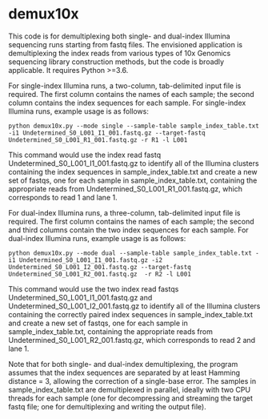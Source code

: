 # demux10x

This code is for demultiplexing both single- and dual-index Illumina sequencing runs starting from fastq files.  The envisioned application is demultiplexing the index reads from various types of 10x Genomics sequencing library construction methods, but the code is broadly applicable.  It requires Python >=3.6.

For single-index Illumina runs, a two-column, tab-delimited input file is required. The first column contains the names of each sample; the second column contains the index sequences for each sample.  For single-index Illumina runs, example usage is as follows:

```
python demux10x.py --mode single --sample-table sample_index_table.txt -i1 Undetermined_S0_L001_I1_001.fastq.gz --target-fastq Undetermined_S0_L001_R1_001.fastq.gz -r R1 -l L001
```

This command would use the index read fastq Undetermined_S0_L001_I1_001.fastq.gz to identify all of the Illumina clusters containing the index sequences in sample_index_table.txt and create a new set of fastqs, one for each sample in sample_index_table.txt, containing the appropriate reads from Undetermined_S0_L001_R1_001.fastq.gz, which corresponds to read 1 and lane 1.

For dual-index Illumina runs, a three-column, tab-delimited input file is required. The first column contains the names of each sample; the second and third columns contain the two index sequences for each sample. For dual-index Illumina runs, example usage is as follows:

```
python demux10x.py --mode dual --sample-table sample_index_table.txt -i1 Undetermined_S0_L001_I1_001.fastq.gz -i2 Undetermined_S0_L001_I2_001.fastq.gz --target-fastq Undetermined_S0_L001_R2_001.fastq.gz  -r R2 -l L001
```

This command would use the two index read fastqs Undetermined_S0_L001_I1_001.fastq.gz and Undetermined_S0_L001_I2_001.fastq.gz to identify all of the Illumina clusters containing the correctly paired index sequences in sample_index_table.txt and create a new set of fastqs, one for each sample in sample_index_table.txt, containing the appropriate reads from Undetermined_S0_L001_R2_001.fastq.gz, which corresponds to read 2 and lane 1.

Note that for both single- and dual-index demultiplexing, the program assumes that the index sequences are separated by at least Hamming distance = 3, allowing the correction of a single-base error. The samples in sample_index_table.txt are demultiplexed in parallel, ideally with two CPU threads for each sample (one for decompressing and streaming the target fastq file; one for demultiplexing and writing the output file).



